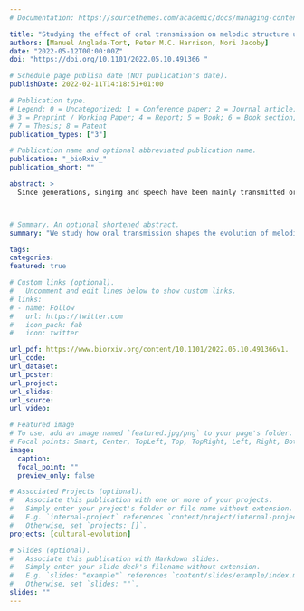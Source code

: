 ```yaml
---
# Documentation: https://sourcethemes.com/academic/docs/managing-content/

title: "Studying the effect of oral transmission on melodic structure using online iterated singing experiments"
authors: [Manuel Anglada-Tort, Peter M.C. Harrison, Nori Jacoby]
date: "2022-05-12T00:00:00Z"
doi: "https://doi.org/10.1101/2022.05.10.491366 "

# Schedule page publish date (NOT publication's date).
publishDate: 2022-02-11T14:18:51+01:00

# Publication type.
# Legend: 0 = Uncategorized; 1 = Conference paper; 2 = Journal article;
# 3 = Preprint / Working Paper; 4 = Report; 5 = Book; 6 = Book section;
# 7 = Thesis; 8 = Patent
publication_types: ["3"]

# Publication name and optional abbreviated publication name.
publication: "_bioRxiv_"
publication_short: ""

abstract: >
  Since generations, singing and speech have been mainly transmitted orally. How does oral transmission shape the evolution of music? Here, we developed a method for conducting online transmission experiments, in which sung melodies are passed from one singer to the next. We show that cognitive and motor constraints play a profound role in the emergence of melodic structure. Specifically, initially random tones develop into more structured systems that increasingly reuse and combine fewer elements, making melodies easier to learn and transmit over time. We discuss how our findings are compatible with melodic universals found in most human cultures and culturally specific characteristics of participants' previous musical exposure. Overall, our method efficiently automates online singing experiments while enabling large-scale data collection using standard computers available to everyone. We see great potential in further extending this work to increase the efficiency, scalability, and diversity of research on cultural evolution and cognitive science.



# Summary. An optional shortened abstract.
summary: "We study how oral transmission shapes the evolution of melodies passed from one singer to the next."

tags:
categories: 
featured: true

# Custom links (optional).
#   Uncomment and edit lines below to show custom links.
# links:
# - name: Follow
#   url: https://twitter.com
#   icon_pack: fab
#   icon: twitter

url_pdf: https://www.biorxiv.org/content/10.1101/2022.05.10.491366v1.
url_code: 
url_dataset: 
url_poster:
url_project:
url_slides:
url_source:
url_video:

# Featured image
# To use, add an image named `featured.jpg/png` to your page's folder. 
# Focal points: Smart, Center, TopLeft, Top, TopRight, Left, Right, BottomLeft, Bottom, BottomRight.
image:
  caption:
  focal_point: ""
  preview_only: false

# Associated Projects (optional).
#   Associate this publication with one or more of your projects.
#   Simply enter your project's folder or file name without extension.
#   E.g. `internal-project` references `content/project/internal-project/index.md`.
#   Otherwise, set `projects: []`.
projects: [cultural-evolution]

# Slides (optional).
#   Associate this publication with Markdown slides.
#   Simply enter your slide deck's filename without extension.
#   E.g. `slides: "example"` references `content/slides/example/index.md`.
#   Otherwise, set `slides: ""`.
slides: ""
---
```


